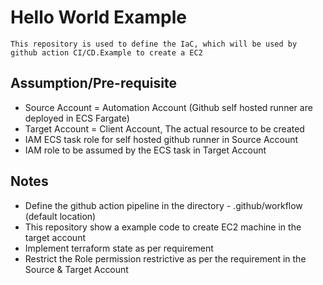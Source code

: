 # Hello World Example
    This repository is used to define the IaC, which will be used by github action CI/CD.Example to create a EC2 

## Assumption/Pre-requisite
- Source Account = Automation Account (Github self hosted runner are deployed in ECS Fargate)
- Target Account = Client Account, The actual resource to be created
- IAM ECS task role for self hosted github runner in Source Account
- IAM role to be assumed by the ECS task in Target Account

## Notes
- Define the github action pipeline in the directory - .github/workflow (default location)
- This repository show a example code to create EC2 machine in the target account
- Implement terraform state as per requirement
- Restrict the Role permission restrictive as per the requirement in the Source & Target Account